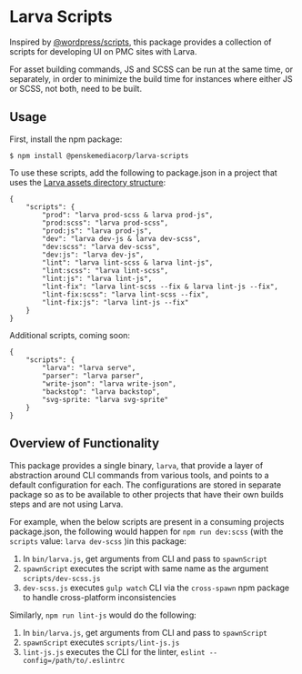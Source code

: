 # Larva Scripts

Inspired by [@wordpress/scripts](https://github.com/WordPress/gutenberg/tree/master/packages/scripts), this package provides a collection of scripts for developing UI on PMC sites with Larva.

For asset building commands, JS and SCSS can be run at the same time, or separately, in order to minimize the build time for instances where either JS or SCSS, not both, need to be built.

## Usage

First, install the npm package:

```
$ npm install @penskemediacorp/larva-scripts
```

To use these scripts, add the following to package.json in a project that uses the [Larva assets directory structure](https://github.com/penske-media-corp/pmc-larva/tree/master/packages/larva#usage):

```
{
	"scripts": {
		"prod": "larva prod-scss & larva prod-js",
		"prod:scss": "larva prod-scss",
		"prod:js": "larva prod-js",
		"dev": "larva dev-js & larva dev-scss",
		"dev:scss": "larva dev-scss",
		"dev:js": "larva dev-js",
		"lint": "larva lint-scss & larva lint-js",
		"lint:scss": "larva lint-scss",
		"lint:js": "larva lint-js",
		"lint-fix": "larva lint-scss --fix & larva lint-js --fix",
		"lint-fix:scss": "larva lint-scss --fix",
		"lint-fix:js": "larva lint-js --fix"
	}
}
```

Additional scripts, coming soon:
```
{
	"scripts": {
 		"larva": "larva serve",
		"parser": "larva parser",
		"write-json": "larva write-json",
		"backstop": "larva backstop",
		"svg-sprite: "larva svg-sprite"
	}
}
```

## Overview of Functionality

This package provides a single binary, `larva`, that provide a layer of abstraction around CLI commands from various tools, and points to a default configuration for each. The configurations are stored in separate package so as to be available to other projects that have their own builds steps and are not using Larva.

For example, when the below scripts are present in a consuming projects package.json, the following would happen for `npm run dev:scss` (with the `scripts` value: `larva dev-scss` )in this package:
1. In `bin/larva.js`, get arguments from CLI and pass to `spawnScript`
2. `spawnScript` executes the script with same name as the argument `scripts/dev-scss.js`
3. `dev-scss.js` executes `gulp watch` CLI via the `cross-spawn` npm package to handle cross-platform inconsistencies

Similarly, `npm run lint-js` would do the following:
1. In `bin/larva.js`, get arguments from CLI and pass to `spawnScript`
2. `spawnScript` executes `scripts/lint-js.js`
3. `lint-js.js` executes the CLI for the linter, `eslint --config=/path/to/.eslintrc`

